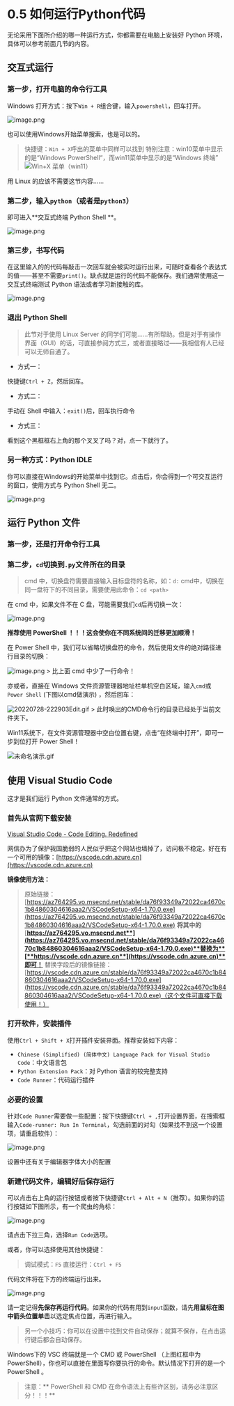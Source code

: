 # 0.5 如何运行Python代码

无论采用下面所介绍的哪一种运行方式，你都需要在电脑上安装好 Python 环境，具体可以参考前面几节的内容。

## 交互式运行

### 第一步，打开电脑的命令行工具

Windows 打开方式：按下`Win + R`组合键，输入`powershell`，回车打开。

<img src="/0 前言/images/0.5 如何运行Python代码_1.png" alt="image.png" title="image.png" class="docs-image" />

也可以使用Windows开始菜单搜索，也是可以的。

> 快捷键：`Win + X`呼出的菜单中同样可以找到
> 特别注意：win10菜单中显示的是“Windows PowerShell“，而win11菜单中显示的是“Windows 终端”
> <img src="/0 前言/images/0.5 如何运行Python代码_2.png" alt="Win+X 菜单（win11）" title="Win+X 菜单（win11）" class="docs-image" />

用 Linux 的应该不需要这节内容……

### 第二步，输入`python`（或者是`python3`）

即可进入\*\*交互式终端 Python Shell \*\*。

<img src="/0 前言/images/0.5 如何运行Python代码_3.png" alt="image.png" title="image.png" class="docs-image" />

### 第三步，书写代码

在这里输入的的代码每敲击一次回车就会被实时运行出来，可随时查看各个表达式的值——甚至不需要`print()`。缺点就是运行的代码不能保存。我们通常使用这一交互式终端测试 Python 语法或者学习新接触的库。

<img src="/0 前言/images/0.5 如何运行Python代码_4.png" alt="image.png" title="image.png" class="docs-image" />

### 退出 Python Shell

> 此节对于使用 Linux Server 的同学们可能……有所帮助。但是对于有操作界面（GUI）的话，可直接参阅方式三，或者直接略过——我相信有人已经可以无师自通了。

- 方式一：

快捷键`Ctrl + Z`，然后回车。

- 方式二：

手动在 Shell 中输入：`exit()`后，回车执行命令

- 方式三：

看到这个黑框框右上角的那个叉叉了吗？对，点一下就行了。

### 另一种方式：Python IDLE

你可以直接在Windows的开始菜单中找到它。点击后，你会得到一个可交互运行的窗口，使用方式与 Python Shell 无二。

<img src="/0 前言/images/0.5 如何运行Python代码_5.png" alt="image.png" title="image.png" class="docs-image" />

## 运行 Python 文件

### 第一步，还是打开命令行工具

### 第二步，`cd`切换到`.py`文件所在的目录

> cmd 中，切换盘符需要直接输入目标盘符的名称，如：`d:`
> cmd中，切换在同一盘符下的不同目录，需要使用此命令：`cd <path>`

在 cmd 中，如果文件不在 C 盘，可能需要我们`cd`后再切换一次：

<img src="/0 前言/images/0.5 如何运行Python代码_6.png" alt="image.png" title="image.png" class="docs-image" />

**推荐使用 PowerShell ！！！这会使你在不同系统间的迁移更加顺滑！**

在 Power Shell 中，我们可以省略切换盘符的命令，然后使用文件的绝对路径进行目录的切换：

<img src="/0 前言/images/0.5 如何运行Python代码_7.png" alt="image.png" title="image.png" class="docs-image" />
> 比上面 cmd 中少了一行命令！

亦或者，直接在 Windows 文件资源管理器地址栏单机空白区域，输入`cmd`或`Power Shell` (下图以cmd做演示) ，然后回车：

<img src="/0 前言/images/0.5 如何运行Python代码_8.gif" alt="20220728-222903Edit.gif" title="20220728-222903Edit.gif" class="docs-image" />
> 此时唤出的CMD命令行的目录已经处于当前文件夹下。

Win11系统下，在文件资源管理器中空白位置右键，点击“在终端中打开”，即可一步到位打开 Power Shell！

<img src="/0 前言/images/0.5 如何运行Python代码_9.gif" alt="未命名演示.gif" title="未命名演示.gif" class="docs-image" />

## 使用 Visual Studio Code

这才是我们运行 Python 文件通常的方式。

### 首先从官网下载安装

[Visual Studio Code - Code Editing. Redefined](https://code.visualstudio.com/)

网信办为了保护我国脆弱的人民似乎把这个网站也墙掉了，访问极不稳定。好在有一个可用的镜像：[https://vscode.cdn.azure.cn](https://vscode.cdn.azure.cn)

**镜像使用方法：**

> 原始链接：[https://az764295.vo.msecnd.net/stable/da76f93349a72022ca4670c1b84860304616aaa2/VSCodeSetup-x64-1.70.0.exe](https://az764295.vo.msecnd.net/stable/da76f93349a72022ca4670c1b84860304616aaa2/VSCodeSetup-x64-1.70.0.exe)
> **将其中的**[**https://az764295.vo.msecnd.net**](https://az764295.vo.msecnd.net/stable/da76f93349a72022ca4670c1b84860304616aaa2/VSCodeSetup-x64-1.70.0.exe)**替换为**[**https://vscode.cdn.azure.cn**](https://vscode.cdn.azure.cn)**即可！**
> 替换字段后的镜像链接：[https://vscode.cdn.azure.cn/stable/da76f93349a72022ca4670c1b84860304616aaa2/VSCodeSetup-x64-1.70.0.exe](https://vscode.cdn.azure.cn/stable/da76f93349a72022ca4670c1b84860304616aaa2/VSCodeSetup-x64-1.70.0.exe)（这个文件可直接下载使用！）

### 打开软件，安装插件

使用`Ctrl + Shift + X`打开插件安装界面。推荐安装如下内容：

- `Chinese (Simplified) (简体中文) Language Pack for Visual Studio Code`：中文语言包
- `Python Extension Pack`：对 Python 语言的较完整支持
- `Code Runner`：代码运行插件

### 必要的设置

针对`Code Runner`需要做一些配置：按下快捷键`Ctrl + ,`打开设置界面，在搜索框输入`Code-runner: Run In Terminal`，勾选前面的对勾（如果找不到这一个设置项，请重启软件）：

<img src="/0 前言/images/0.5 如何运行Python代码_10.png" alt="image.png" title="image.png" class="docs-image" />

设置中还有关于编辑器字体大小的配置

### 新建代码文件，编辑好后保存运行

可以点击右上角的运行按钮或者按下快捷键`Ctrl + Alt + N`（推荐）。如果你的运行按钮如下图所示，有一个爬虫的角标：

<img src="/0 前言/images/0.5 如何运行Python代码_11.png" alt="image.png" title="image.png" class="docs-image" />

请点击下拉三角，选择`Run Code`选项。

或者，你可以选择使用其他快捷键：

> 调试模式：`F5`
> 直接运行：`Ctrl + F5`

代码文件将在下方的终端运行出来。

<img src="/0 前言/images/0.5 如何运行Python代码_12.png" alt="image.png" title="image.png" class="docs-image" />

请一定记得**先保存再运行代码**。如果你的代码有用到`input`函数，请先**用鼠标在图中箭头位置单击**以选定焦点位置，再进行输入。

> 另一个小技巧：你可以在设置中找到文件自动保存；就算不保存，在点击运行键后都会自动保存。

Windows下的 VSC 终端就是一个 CMD 或 PowerShell （上图红框中为PowerShell），你也可以直接在里面写你要执行的命令。默认情况下打开的是一个 PowerShell 。

> 注意：\*\* PowerShell 和 CMD 在命令语法上有些许区别，请务必注意区分！！！\*\*
